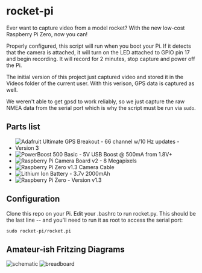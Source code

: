 # rocket-pi

Ever want to capture video from a model rocket? With the new low-cost Raspberry Pi Zero, now you can! 

Properly configured, this script will run when you boot your Pi. If it detects that the camera is attached, it will 
turn on the LED attached to GPIO pin 17 and begin recording. It will record for 2 minutes, stop capture and power off the Pi.

The initial version of this project just captured video and stored it in the Videos folder of the current user. With this verison,
GPS data is captured as well.

We weren't able to get gpsd to work reliably, so we just capture the raw NMEA data from the serial port which is why the script 
must be run via ```sudo```.

## Parts list

-  ![Adafruit Ultimate GPS Breakout - 66 channel w/10 Hz updates - Version 3](https://www.adafruit.com/products/746)
-  ![PowerBoost 500 Basic - 5V USB Boost @ 500mA from 1.8V+](https://www.adafruit.com/products/1903)
-  ![Raspberry Pi Camera Board v2 - 8 Megapixels](https://www.adafruit.com/products/3099)
-  ![Raspberry Pi Zero v1.3 Camera Cable](https://www.adafruit.com/products/3157)
-  ![Lithium Ion Battery - 3.7v 2000mAh](https://www.adafruit.com/products/2011)
-  ![Raspberry Pi Zero - Version v1.3](https://www.adafruit.com/products/2885)

## Configuration
Clone this repo on your Pi.
Edit your .bashrc to run rocket.py. This should be the last line -- and you'll need to run it as root to access the serial port:

```sudo rocket-pi/rocket.pi``` 


## Amateur-ish Fritzing Diagrams
![schematic](https://github.com/snowmoonsoftware/rocket-pi/blob/master/images/RocketPi_schematic.png)
![breadboard](https://github.com/snowmoonsoftware/rocket-pi/blob/master/images/RocketPi_bb.png)
